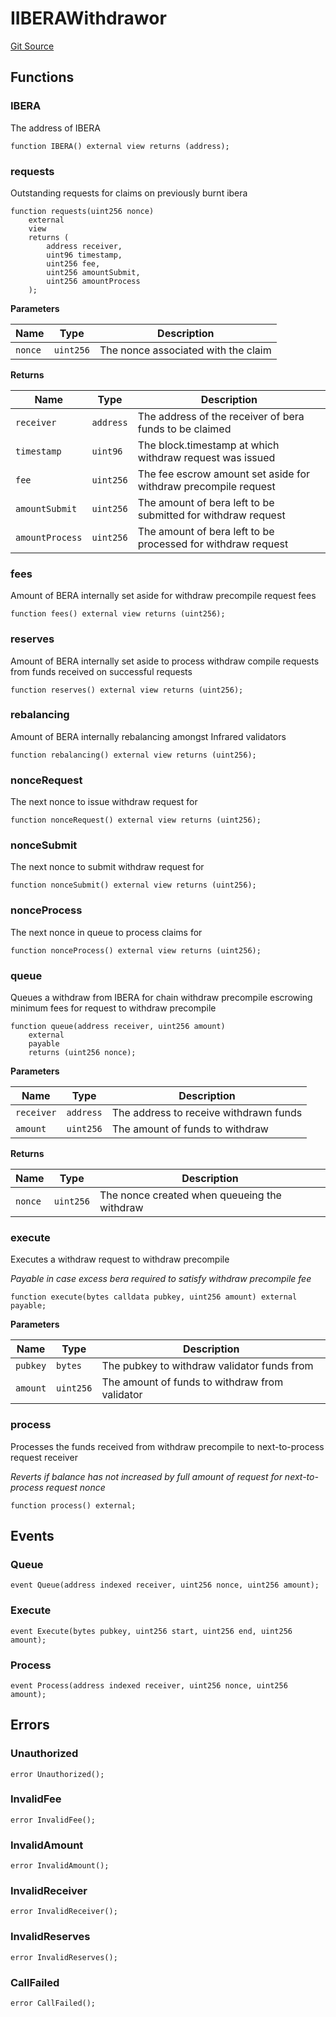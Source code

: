 # IIBERAWithdrawor
[Git Source](https://github.com-infrared/infrared-dao/infrared-mono-repo/blob/1a33f96723b9edc4ba92aebe8d11b7108d5353c3/src/interfaces/IIBERAWithdrawor.sol)


## Functions
### IBERA

The address of IBERA


```solidity
function IBERA() external view returns (address);
```

### requests

Outstanding requests for claims on previously burnt ibera


```solidity
function requests(uint256 nonce)
    external
    view
    returns (
        address receiver,
        uint96 timestamp,
        uint256 fee,
        uint256 amountSubmit,
        uint256 amountProcess
    );
```
**Parameters**

|Name|Type|Description|
|----|----|-----------|
|`nonce`|`uint256`|The nonce associated with the claim|

**Returns**

|Name|Type|Description|
|----|----|-----------|
|`receiver`|`address`|The address of the receiver of bera funds to be claimed|
|`timestamp`|`uint96`|The block.timestamp at which withdraw request was issued|
|`fee`|`uint256`|The fee escrow amount set aside for withdraw precompile request|
|`amountSubmit`|`uint256`|The amount of bera left to be submitted for withdraw request|
|`amountProcess`|`uint256`|The amount of bera left to be processed for withdraw request|


### fees

Amount of BERA internally set aside for withdraw precompile request fees


```solidity
function fees() external view returns (uint256);
```

### reserves

Amount of BERA internally set aside to process withdraw compile requests from funds received on successful requests


```solidity
function reserves() external view returns (uint256);
```

### rebalancing

Amount of BERA internally rebalancing amongst Infrared validators


```solidity
function rebalancing() external view returns (uint256);
```

### nonceRequest

The next nonce to issue withdraw request for


```solidity
function nonceRequest() external view returns (uint256);
```

### nonceSubmit

The next nonce to submit withdraw request for


```solidity
function nonceSubmit() external view returns (uint256);
```

### nonceProcess

The next nonce in queue to process claims for


```solidity
function nonceProcess() external view returns (uint256);
```

### queue

Queues a withdraw from IBERA for chain withdraw precompile escrowing minimum fees for request to withdraw precompile


```solidity
function queue(address receiver, uint256 amount)
    external
    payable
    returns (uint256 nonce);
```
**Parameters**

|Name|Type|Description|
|----|----|-----------|
|`receiver`|`address`|The address to receive withdrawn funds|
|`amount`|`uint256`|The amount of funds to withdraw|

**Returns**

|Name|Type|Description|
|----|----|-----------|
|`nonce`|`uint256`|The nonce created when queueing the withdraw|


### execute

Executes a withdraw request to withdraw precompile

*Payable in case excess bera required to satisfy withdraw precompile fee*


```solidity
function execute(bytes calldata pubkey, uint256 amount) external payable;
```
**Parameters**

|Name|Type|Description|
|----|----|-----------|
|`pubkey`|`bytes`|The pubkey to withdraw validator funds from|
|`amount`|`uint256`|The amount of funds to withdraw from validator|


### process

Processes the funds received from withdraw precompile to next-to-process request receiver

*Reverts if balance has not increased by full amount of request for next-to-process request nonce*


```solidity
function process() external;
```

## Events
### Queue

```solidity
event Queue(address indexed receiver, uint256 nonce, uint256 amount);
```

### Execute

```solidity
event Execute(bytes pubkey, uint256 start, uint256 end, uint256 amount);
```

### Process

```solidity
event Process(address indexed receiver, uint256 nonce, uint256 amount);
```

## Errors
### Unauthorized

```solidity
error Unauthorized();
```

### InvalidFee

```solidity
error InvalidFee();
```

### InvalidAmount

```solidity
error InvalidAmount();
```

### InvalidReceiver

```solidity
error InvalidReceiver();
```

### InvalidReserves

```solidity
error InvalidReserves();
```

### CallFailed

```solidity
error CallFailed();
```

